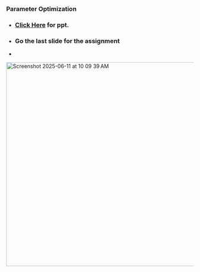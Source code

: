 ### Parameter Optimization

- ### **<a href="https://docs.google.com/presentation/d/e/2PACX-1vSOeguXJS_AfKpHdxS1aU91XQ6fN7ubknc80qwXzB1_XghMbnyuQ6Ftecd9vGKrow/pub?start=false&loop=false&delayms=60000"> Click Here</a> for ppt.**
- ### Go the last slide for the assignment

- 
<img width="547" alt="Screenshot 2025-06-11 at 10 09 39 AM" src="https://github.com/user-attachments/assets/5be487c5-43dc-4aee-9a4c-568a1dc8e5ee" />
